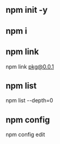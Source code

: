 ## npm init -y

## npm i

## npm link

npm link pkg@0.0.1

## npm list
npm list --depth=0

## npm config
npm config edit
